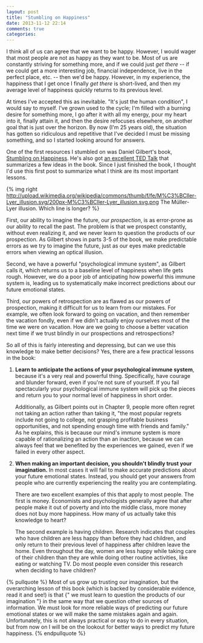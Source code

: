 ```yaml
---
layout: post
title: "Stumbling on Happiness"
date: 2013-11-12 22:14
comments: true
categories: 
---
```


I think all of us can agree that we want to be happy. However, I would wager that most people are not as happy as they want to be. Most of us are constantly striving for something more, and if we could just *get there* -- if we could get a more interesting job, financial independence, live in the perfect place, etc. -- then we'd be happy. However, in my experience, the happiness that I get once I finally *get there* is short-lived, and then my average level of happiness quickly returns to its previous level.


At times I've accepted this as inevitable. "It's just the human condition", I would say to myself. I've grown used to the cycle; I'm filled with a burning desire for something more, I go after it with all my energy, pour my heart into it, finally attain it, and then the desire refocuses elsewhere, on another goal that is just over the horizon. By now (I'm 25 years old), the situation has gotten so ridiculous and repetitive that I've decided I must be missing something, and so I started looking around for answers.

One of the first resources I stumbled on was Daniel Gilbert's book, [Stumbling on Happiness](http://www.amazon.com/Stumbling-Happiness-Daniel-Gilbert/dp/1400077427). He's also got [an excellent TED Talk](http://www.ted.com/talks/dan_gilbert_asks_why_are_we_happy.html) that summarizes a few ideas in the book. Since I just finished the book, I thought I'd use this first post to summarize what I think are its most important lessons.

{% img right http://upload.wikimedia.org/wikipedia/commons/thumb/f/fe/M%C3%BCller-Lyer_illusion.svg/200px-M%C3%BCller-Lyer_illusion.svg.png The Müller-Lyer illusion. Which line is longer? %}

First, our ability to imagine the future, our *prospection*, is as error-prone as our ability to recall the past. The problem is that we prospect constantly, without even realizing it, and we never learn to question the products of our prospection. As Gilbert shows in parts 3-5 of the book, we make predictable errors as we try to imagine the future, just as our eyes make predictable errors when viewing an optical illusion.

Second, we have a powerful "psychological immune system", as Gilbert calls it, which returns us to a baseline level of happiness when life gets rough. However, we do a poor job of anticipating how powerful this immune system is, leading us to systematically make incorrect predictions about our future emotional states.

Third, our powers of retrospection are as flawed as our powers of prospection, making it difficult for us to learn from our mistakes. For example, we often look forward to going on vacation, and then remember the vacation fondly, even if we didn't actually enjoy ourselves most of the time we were on vacation. How are we going to choose a better vacation next time if we trust blindly in our prospections and retrospections?


So all of this is fairly interesting and depressing, but can we use this knowledge to make better decisions? Yes, there are a few practical lessons in the book:

1. **Learn to anticipate the actions of your psychological immune system**, because it's a very real and powerful thing. Specifically, have courage and blunder forward, even if you're not sure of yourself. If you fail spectacularly your psychological immune system will pick up the pieces and return you to your normal level of happiness in short order.

   Additionally, as Gilbert points out in Chapter 9, people more often regret not taking an action rather than taking it, "the most popular regrets include not going to college, not grasping profitable business opportunities, and not spending enough time with friends and family." As he explains, this is because our mind's immune system is more capable of rationalizing an action than an inaction, because we can always feel that we benefited by the experiences we gained, even if we failed in every other aspect.

2. **When making an important decision, you shouldn't blindly trust your imagination.** In most cases it will fail to make accurate predictions about your future emotional states. Instead, you should get your answers from people who are currently experiencing the reality you are contemplating.

   There are two excellent examples of this that apply to most people. The first is money. Economists and psychologists generally agree that after people make it out of poverty and into the middle class, more money does not buy more happiness. How many of us actually take this knowledge to heart?

   The second example is having children. Research indicates that couples who have children are less happy than before they had children, and only return to their previous level of happiness after children leave the home. Even throughout the day, women are less happy while taking care of their children than they are while doing other routine activities, like eating or watching TV. Do most people even consider this research when deciding to have children?

{% pullquote %}
Most of us grow up trusting our imagination, but the overarching lesson of this book (which is backed by considerable evidence, read it and see!) is that {" we must learn to question the products of our imagination "} in the same way that we question other sources of information. We must look for more reliable ways of predicting our future emotional states or we will make the same mistakes again and again. Unfortunately, this is not always practical or easy to do in every situation, but from now on I will be on the lookout for better ways to predict my future happiness.
{% endpullquote %}
